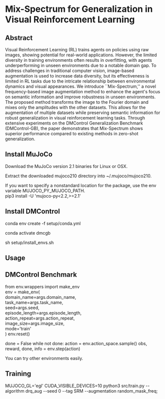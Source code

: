 # Mix-Spectrum for Generalization in Visual Reinforcement Learning



## Abstract
Visual Reinforcement Learning (RL) trains agents on policies using raw images, showing potential for real-world applications. However, the limited diversity in training environments often results in overfitting, with agents underperforming in unseen environments due to a notable domain gap. To address challenges in traditional computer vision, image-based augmentation is used to increase data diversity, but its effectiveness is limited in RL tasks due to the intricate relationship between environmental dynamics and visual appearances. We introduce ``Mix-Spectrum,'' a novel frequency-based image augmentation method to enhance the agent's focus on semantic information and improve robustness in unseen environments. The proposed method transforms the image to the Fourier domain and mixes only the amplitudes with the other datasets. This allows for the augmentation of multiple datasets while preserving semantic information for robust generalization in visual reinforcement learning tasks. Through extensive experiments on the DMControl Generalization Benchmark (DMControl-GB), the paper demonstrates that Mix-Spectrum shows superior performance compared to existing methods in zero-shot generalization.

## Install MuJoCo
Download the MuJoCo version 2.1 binaries for Linux or OSX.

Extract the downloaded mujoco210 directory into \~/.mujoco/mujoco210.

If you want to specify a nonstandard location for the package, use the env variable MUJOCO_PY_MUJOCO_PATH.  
pip3 install -U 'mujoco-py<2.2,>=2.1'


## Install DMControl
conda env create -f setup/conda.yml

conda activate dmcgb

sh setup/install_envs.sh




## Usage
## DMControl Benchmark

from env.wrappers import make_env  
env = make_env(  
        domain_name=args.domain_name,  
        task_name=args.task_name,  
        seed=args.seed,  
        episode_length=args.episode_length,  
        action_repeat=args.action_repeat,  
        image_size=args.image_size,  
        mode='train'  
)
env.reset()

done = False
while not done:
    action = env.action_space.sample()
    obs, reward, done, info = env.step(action)  


You can try other environments easily.



## Training

MUJOCO_GL='egl' CUDA_VISIBLE_DEVICES=10  python3 src/train.py   --algorithm drq_aug   --seed 0 --tag SRM  --augmentation random_mask_freq; 



